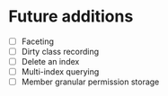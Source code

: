 # Future additions

- [ ] Faceting
- [ ] Dirty class recording
- [ ] Delete an index
- [ ] Multi-index querying
- [ ] Member granular permission storage